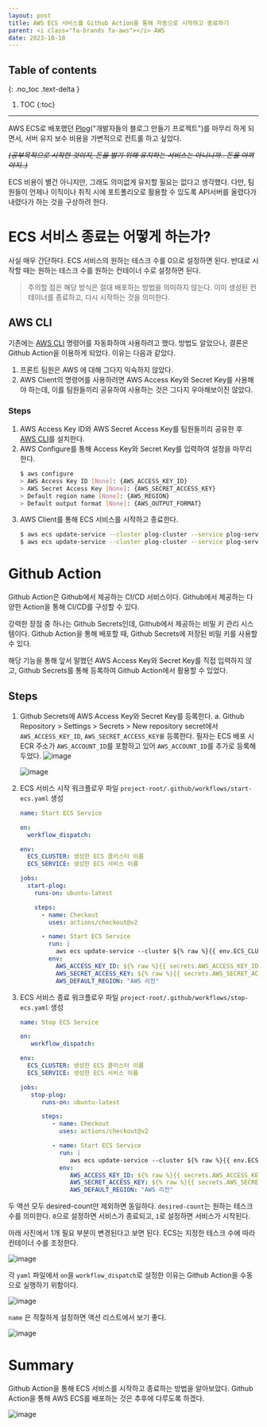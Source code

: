 ```yaml
---
layout: post
title: AWS ECS 서비스를 Github Action을 통해 자동으로 시작하고 종료하기
parent: <i class="fa-brands fa-aws"></i> AWS
date: 2023-10-18
---
```

## Table of contents
{: .no_toc .text-delta }

1. TOC 
{:toc}
---

AWS ECS로 배포했던 [Plog](https://github.com/project-565)("개발자들의 블로그 만들기 프로젝트")를 마무리 하게 되면서, 서버 유지 보수 비용을 가변적으로 컨트롤 하고 싶었다.

~~_(공부목적으로 시작한 것이지, 돈을 벌기 위해 유지하는 서비스는 아니니까.. 돈을 아껴야지..)_~~ 

ECS 비용이 별건 아니지만, 그래도 의미없게 유지할 필요는 없다고 생각했다. 다만, 팀원들이 언제나 이직이나 취직 시에 포트폴리오로 활용할 수 있도록 API서버를 올렸다가 내렸다가 하는 것을 구상하려 한다. 

# ECS 서비스 종료는 어떻게 하는가?
사실 매우 간단하다. ECS 서비스의 원하는 테스크 수를 0으로 설정하면 된다. 반대로 시작할 때는 원하는 테스크 수를 원하는 컨테이너 수로 설정하면 된다.
> 주의할 점은 해당 방식은 절대 배포하는 방법을 의미하지 않는다. 이미 생성된 컨테이너를 종료하고, 다시 시작하는 것을 의미한다.

## AWS CLI
기존에는 [AWS CLI](https://aws.amazon.com/koa/cli/) 명령어를 자동화하여 사용하려고 했다. 방법도 알았으나, 결론은 Github Action을 이용하게 되었다.
이유는 다음과 같았다.
1. 프론트 팀원은 AWS 에 대해 그다지 익숙하지 않았다.
2. AWS Client의 명령어를 사용하려면 AWS Access Key와 Secret Key를 사용해야 하는데, 이를 팀원들끼리 공유하여 사용하는 것은 그다지 우아해보이진 않았다.

### Steps
1. AWS Access Key ID와 AWS Secret Access Key를 팀원들끼리 공유한 후 [AWS CLI](https://aws.amazon.com/koa/cli/)를 설치한다.
2. AWS Configure를 통해 Access Key와 Secret Key를 입력하여 설정을 마무리 한다.
    ```bash
    $ aws configure
    > AWS Access Key ID [None]: {AWS_ACCESS_KEY_ID}
    > AWS Secret Access Key [None]: {AWS_SECRET_ACCESS_KEY}
    > Default region name [None]: {AWS_REGION}
    > Default output format [None]: {AWS_OUTPUT_FORMAT}
    ```
3. AWS Client를 통해 ECS 서비스를 시작하고 종료한다.
    ```bash
    $ aws ecs update-service --cluster plog-cluster --service plog-service --desired-count 0 # 서비스 종료
    $ aws ecs update-service --cluster plog-cluster --service plog-service --desired-count 원하는 테스크 수 # 서비스 시작
    ```


# Github Action
Github Action은 Github에서 제공하는 CI/CD 서비스이다. Github에서 제공하는 다양한 Action을 통해 CI/CD를 구성할 수 있다.

강력한 장점 중 하나는 Github Secrets인데, Github에서 제공하는 비밀 키 관리 시스템이다. Github Action을 통해 배포할 때, Github Secrets에 저장된 비밀 키를 사용할 수 있다.

해당 기능을 통해 앞서 말했던 AWS Access Key와 Secret Key를 직접 입력하지 않고, Github Secrets를 통해 등록하여 Github Action에서 활용할 수 있었다.

## Steps
1. Github Secrets에 AWS Access Key와 Secret Key를 등록한다. 
   a. Github Repository > Settings > Secrets > New repository secret에서 `AWS_ACCESS_KEY_ID`, `AWS_SECRET_ACCESS_KEY를` 등록한다. 필자는 ECS 배포 시 ECR 주소가 `AWS_ACCOUNT_ID`를 포함하고 있어 `AWS_ACCOUNT_ID`를 추가로 등록해두었다.
   ![image](../../assets/images/aws/ecs_start_and_stop_with_github_action-1697561976275.png)

   ![image](../../assets/images/aws/ecs_start_and_stop_with_github_action-1697561871820.png)

2. ECS 서비스 시작 워크플로우 파일 `project-root/.github/workflows/start-ecs.yaml` 생성
   ```yaml
   name: Start ECS Service
   
   on:
     workflow_dispatch:
   
   env:
     ECS_CLUSTER: 생성한 ECS 클러스터 이름
     ECS_SERVICE: 생성한 ECS 서비스 이름
   
   jobs:
     start-plog:
       runs-on: ubuntu-latest
   
       steps:
         - name: Checkout
           uses: actions/checkout@v2
   
         - name: Start ECS Service
           run: |
             aws ecs update-service --cluster ${% raw %}{{ env.ECS_CLUSTER }}{% endraw %} --service ${% raw %}{{ env.ECS_SERVICE }}{% endraw %} --desired-count 1
           env:
             AWS_ACCESS_KEY_ID: ${% raw %}{{ secrets.AWS_ACCESS_KEY_ID }}{% endraw %}
             AWS_SECRET_ACCESS_KEY: ${% raw %}{{ secrets.AWS_SECRET_ACCESS_KEY }}{% endraw %}
             AWS_DEFAULT_REGION: "AWS 리전"
   ```
3. ECS 서비스 종료 워크플로우 파일 `project-root/.github/workflows/stop-ecs.yaml` 생성
   ```yaml
   name: Stop ECS Service
   
   on:
      workflow_dispatch:
   
   env:
     ECS_CLUSTER: 생성한 ECS 클러스터 이름
     ECS_SERVICE: 생성한 ECS 서비스 이름
   
   jobs:
      stop-plog:
         runs-on: ubuntu-latest
   
         steps:
            - name: Checkout
              uses: actions/checkout@v2
   
            - name: Start ECS Service
              run: |
                 aws ecs update-service --cluster ${% raw %}{{ env.ECS_CLUSTER }}{% endraw %} --service ${% raw %}{{ env.ECS_SERVICE }}{% endraw %} --desired-count 0
              env:
                 AWS_ACCESS_KEY_ID: ${% raw %}{{ secrets.AWS_ACCESS_KEY_ID }}{% endraw %}
                 AWS_SECRET_ACCESS_KEY: ${% raw %}{{ secrets.AWS_SECRET_ACCESS_KEY }}{% endraw %}
                 AWS_DEFAULT_REGION: "AWS 리전"
   ```
   
두 액션 모두 desired-count만 제외하면 동일하다. `desired-count`는 원하는 테스크 수를 의미한다. `0`으로 설정하면 서비스가 종료되고, `1`로 설정하면 서비스가 시작된다.

아래  사진에서 1개 필요 부분이 변경된다고 보면 된다. ECS는 지정한 테스크 수에 따라 컨테이너 수를 조정한다.

![image](../../assets/images/aws/ecs_start_and_stop_with_github_action-1697562816389.png)

각 `yaml` 파일에서 `on`을 `workflow_dispatch`로 설정한 이유는 Github Action을 수동으로 실행하기 위함이다.

![image](../../assets/images/aws/ecs_start_and_stop_with_github_action-1697562773679.png)

`name` 은 적절하게 설정하면 액션 리스트에서 보기 좋다.

![image](../../assets/images/aws/ecs_start_and_stop_with_github_action-1697562727292.png)

# Summary
Github Action을 통해 ECS 서비스를 시작하고 종료하는 방법을 알아보았다. Github Action을 통해 AWS ECS를 배포하는 것은 추후에 다루도록 하겠다.

![image](../../assets/images/aws/ecs_start_and_stop_with_github_action-1697562898329.png)

